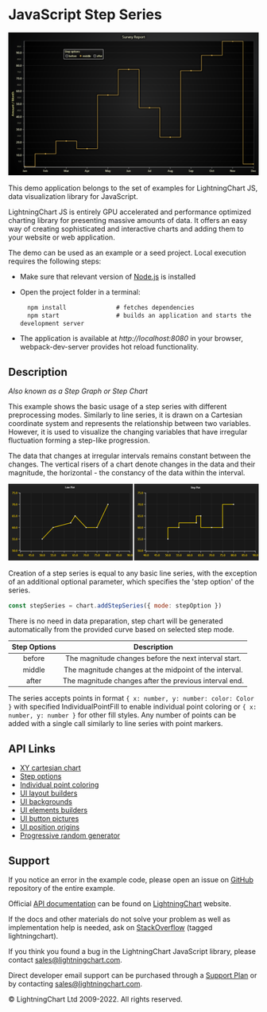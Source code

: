 # JavaScript Step Series

![JavaScript Step Series](stepPlot-darkGold.png)

This demo application belongs to the set of examples for LightningChart JS, data visualization library for JavaScript.

LightningChart JS is entirely GPU accelerated and performance optimized charting library for presenting massive amounts of data. It offers an easy way of creating sophisticated and interactive charts and adding them to your website or web application.

The demo can be used as an example or a seed project. Local execution requires the following steps:

-   Make sure that relevant version of [Node.js](https://nodejs.org/en/download/) is installed
-   Open the project folder in a terminal:

          npm install              # fetches dependencies
          npm start                # builds an application and starts the development server

-   The application is available at _http://localhost:8080_ in your browser, webpack-dev-server provides hot reload functionality.


## Description

_Also known as a Step Graph or Step Chart_

This example shows the basic usage of a step series with different preprocessing modes. Similarly to line series, it is drawn on a Cartesian coordinate system and represents the relationship between two variables. However, it is used to visualize the changing variables that have irregular fluctuation forming a step-like progression.

The data that changes at irregular intervals remains constant between the changes. The vertical risers of a chart denote changes in the data and their magnitude, the horizontal - the constancy of the data within the interval.

![](./assets/comparison.png 'Line Chart vs. Step Chart')

Creation of a step series is equal to any basic line series, with the exception of an additional optional parameter, which specifies the 'step option' of the series.

```javascript
const stepSeries = chart.addStepSeries({ mode: stepOption })
```

There is no need in data preparation, step chart will be generated automatically from the provided curve based on selected step mode.

| Step Options |                      Description                       |
| :----------: | :----------------------------------------------------: |
|    before    | The magnitude changes before the next interval start.  |
|    middle    | The magnitude changes at the midpoint of the interval. |
|    after     | The magnitude changes after the previous interval end. |

The series accepts points in format `{ x: number, y: number: color: Color }` with specified IndividualPointFill to enable individual point coloring or `{ x: number, y: number }` for other fill styles. Any number of points can be added with a single call similarly to line series with point markers.


## API Links

* [XY cartesian chart]
* [Step options]
* [Individual point coloring]
* [UI layout builders]
* [UI backgrounds]
* [UI elements builders]
* [UI button pictures]
* [UI position origins]
* [Progressive random generator]


## Support

If you notice an error in the example code, please open an issue on [GitHub][0] repository of the entire example.

Official [API documentation][1] can be found on [LightningChart][2] website.

If the docs and other materials do not solve your problem as well as implementation help is needed, ask on [StackOverflow][3] (tagged lightningchart).

If you think you found a bug in the LightningChart JavaScript library, please contact sales@lightningchart.com.

Direct developer email support can be purchased through a [Support Plan][4] or by contacting sales@lightningchart.com.

[0]: https://github.com/Arction/
[1]: https://lightningchart.com/lightningchart-js-api-documentation/
[2]: https://lightningchart.com
[3]: https://stackoverflow.com/questions/tagged/lightningchart
[4]: https://lightningchart.com/support-services/

© LightningChart Ltd 2009-2022. All rights reserved.


[XY cartesian chart]: https://lightningchart.com/js-charts/api-documentation/v6.0.0/classes/ChartXY.html
[Step options]: https://lightningchart.com/js-charts/api-documentation/v6.0.0/enums/StepOptions.html
[Individual point coloring]: https://lightningchart.com/js-charts/api-documentation/v6.0.0/classes/IndividualPointFill.html
[UI layout builders]: https://lightningchart.com/js-charts/api-documentation/v6.0.0/variables/UILayoutBuilders.html
[UI backgrounds]: https://lightningchart.com/js-charts/api-documentation/v6.0.0/variables/UIBackgrounds.html
[UI elements builders]: https://lightningchart.com/js-charts/api-documentation/v6.0.0/variables/UIElementBuilders.html
[UI button pictures]: https://lightningchart.com/js-charts/api-documentation/v6.0.0/variables/UIButtonPictures.html
[UI position origins]: https://lightningchart.com/js-charts/api-documentation/v6.0.0/variables/UIOrigins.html
[Progressive random generator]: https://arction.github.io/xydata/classes/progressiverandomgenerator.html

